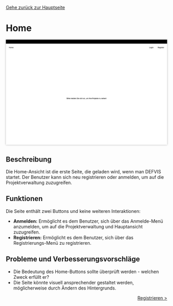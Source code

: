 [Gehe zurück zur Hauptseite](index.html)

# Home

<img src="screenshots/home.png" alt="Home-Ansicht" style="max-width: 100%; box-shadow: 0 0 5px rgba(0, 0, 0, 0.3);">

## Beschreibung

Die Home-Ansicht ist die erste Seite, die geladen wird, wenn man DEFVIS startet. Der Benutzer kann sich neu registrieren oder anmelden, um auf die Projektverwaltung zuzugreifen.

## Funktionen

Die Seite enthält zwei Buttons und keine weiteren Interaktionen:

- **Anmelden:** Ermöglicht es dem Benutzer, sich über das Anmelde-Menü anzumelden, um auf die Projektverwaltung und Hauptansicht zuzugreifen.
- **Registrieren:** Ermöglicht es dem Benutzer, sich über das Registrierungs-Menü zu registrieren.

## Probleme und Verbesserungsvorschläge

- Die Bedeutung des Home-Buttons sollte überprüft werden - welchen Zweck erfüllt er?
- Die Seite könnte visuell ansprechender gestaltet werden, möglicherweise durch Ändern des Hintergrunds.

<div style="text-align: right; float: right;"><a href="register.html">Registrieren ></a></div>

<p></p>
